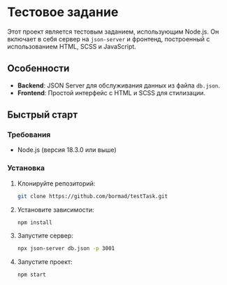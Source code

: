 # Тестовое задание

Этот проект является тестовым заданием, использующим Node.js. Он включает в себя сервер на `json-server` и фронтенд, построенный с использованием HTML, SCSS и JavaScript.

## Особенности

- **Backend**: JSON Server для обслуживания данных из файла `db.json`.
- **Frontend**: Простой интерфейс с HTML и SCSS для стилизации.

## Быстрый старт

### Требования

- Node.js (версия 18.3.0 или выше)

### Установка

1. Клонируйте репозиторий:
   ```bash
   git clone https://github.com/bormad/testTask.git
   ```

2. Установите зависимости:
    ```bash
    npm install
   ```
   
3. Запустите сервер:
    ```bash
    npx json-server db.json -p 3001
    ```

4. Запустите проект:
    ```bash
    npm start
    ```

